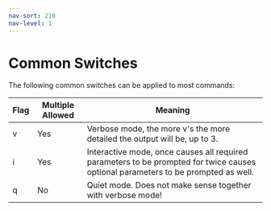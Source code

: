 ```yaml
---
nav-sort: 210
nav-level: 1
---
```

# Common Switches
The following common switches can be applied to most commands:

| Flag | Multiple Allowed | Meaning																																 |
|------|------------------|--------------------------------------------------------------------------|
| v    | Yes							 | 	Verbose mode, the more v's the more detailed the output will be, up to 3. |
| i    | Yes							 | 	Interactive mode, once causes all required parameters to be prompted for twice causes optional parameters to be prompted as well. | 
| q 		| No              | Quiet mode. Does not make sense together with verbose mode! |
